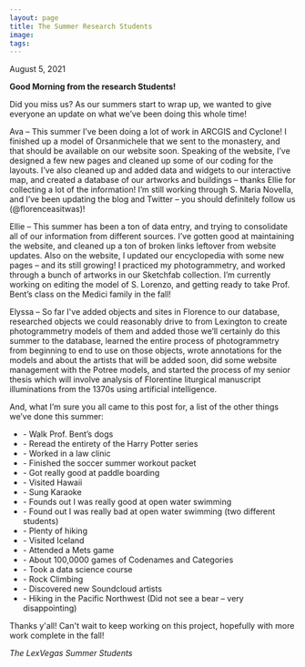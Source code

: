 ```yaml
---
layout: page
title: The Summer Research Students
image:
tags:
---
```

<p> August 5, 2021 </p>
<p><b> Good Morning from the research Students!</b></p>

<p>Did you miss us? As our summers start to wrap up, we wanted to give everyone an update on what we’ve been doing this whole time! </p> <!-- more -->

<p> Ava – This summer I’ve been doing a lot of work in ARCGIS and Cyclone! I finished up a model of Orsanmichele that we sent to the monastery, and that should be available on our website soon. Speaking of the website, I’ve designed a few new pages and cleaned up some of our coding for the layouts.  I’ve also cleaned up and added data and widgets to our interactive map, and created a database of our artworks and buildings – thanks Ellie for collecting a lot of the information! I’m still working through S. Maria Novella, and I’ve been updating the blog and Twitter – you should definitely follow us (@florenceasitwas)!</p>

<p>Ellie – This summer has been a ton of data entry, and trying to consolidate all of our information from different sources. I’ve gotten good at maintaining the website, and cleaned up a ton of broken links leftover from website updates. Also on the website, I updated our encyclopedia with some new pages – and its still growing!  I practiced my photogrammetry, and worked through a bunch of artworks in our Sketchfab collection. I’m currently working on editing the model of S. Lorenzo, and getting ready to take Prof. Bent’s class on the Medici family in the fall! </p>


<p>Elyssa – So far I've added objects and sites in Florence to our database, researched objects we could reasonably drive to from Lexington to create photogrammetry models of them and added those we’ll certainly do this summer to the database, learned the entire process of photogrammetry from beginning to end to use on those objects, wrote annotations for the models and about the artists that will be added soon, did some website management with the Potree models, and started the process of my senior thesis which will involve analysis of Florentine liturgical manuscript illuminations from the 1370s using artificial intelligence. </p>
	
<p>And, what I’m sure you all came to this post for, a list of the other things we’ve done this summer: </p>
<ul>
  <li> -	Walk Prof. Bent’s dogs </li>
<li>-	Reread the entirety of the Harry Potter series</li>
  <li>-	Worked in a law clinic </li>
<li>-	Finished the soccer summer workout packet </li>
<li>-	Got really good at paddle boarding </li>
<li>-	Visited Hawaii </li>
<li>-	Sung Karaoke  </li>
<li>-	Founds out I was really good at open water swimming</li>
<li>-	Found out I was really bad at open water swimming (two different students) </li>
<li>-	Plenty of hiking </li>
<li>-	Visited Iceland </li>
<li>-	Attended a Mets game</li>
<li>-	About 100,0000 games of Codenames and Categories</li>
<li>-	Took a data science course</li>
<li>-	Rock Climbing </li>
<li>-	Discovered new Soundcloud artists</li>
<li>-	Hiking in the Pacific Northwest (Did not see a bear – very disappointing)</li>
  </ul>
  
  <p> Thanks y'all! Can't wait to keep working on this project, hopefully with more work complete in the fall! </p>
  <p><em>The LexVegas Summer Students </em></p>
 
